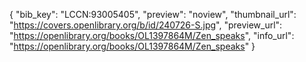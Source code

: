 {
 "bib_key": "LCCN:93005405",
 "preview": "noview",
 "thumbnail_url": "https://covers.openlibrary.org/b/id/240726-S.jpg",
 "preview_url": "https://openlibrary.org/books/OL1397864M/Zen_speaks",
 "info_url": "https://openlibrary.org/books/OL1397864M/Zen_speaks"
}
